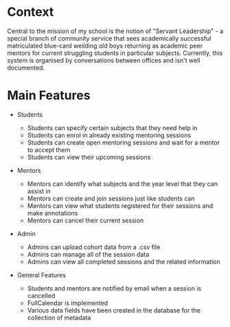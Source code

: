 # Context
Central to the mission of my school is the notion of "Servant Leadership" - a special branch of community service that sees academically successful matriculated blue-card weilding old boys returning as academic peer mentors for current struggling students in particular subjects. Currently, this system is organised by conversations between offices and isn't well documented.

# Main Features
* Students
  * Students can specify certain subjects that they need help in
  * Students can enrol in already existing mentoring sessions
  * Students can create open mentoring sessions and wait for a mentor to accept them
  * Students can view their upcoming sessions

* Mentors
  * Mentors can identify what subjects and the year level that they can assist in
  * Mentors can create and join sessions just like students can
  * Mentors can view what students registered for their sessions and make annotations
  * Mentors can cancel their current session

* Admin
  * Admins can upload cohort data from a .csv file
  * Admins can manage all of the session data
  * Admins can view all completed sessions and the related information

* General Features
  * Students and mentors are notified by email when a session is cancelled
  * FullCalendar is implemented
  * Various data fields have been created in the database for the collection of metadata
